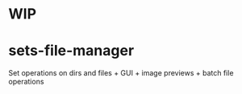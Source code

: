 # WIP
# sets-file-manager
Set operations on dirs and files + GUI + image previews + batch file operations
